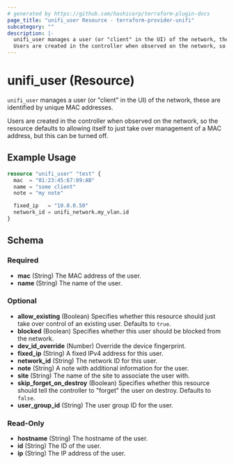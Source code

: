 ```yaml
---
# generated by https://github.com/hashicorp/terraform-plugin-docs
page_title: "unifi_user Resource - terraform-provider-unifi"
subcategory: ""
description: |-
  unifi_user manages a user (or "client" in the UI) of the network, these are identified by unique MAC addresses.
  Users are created in the controller when observed on the network, so the resource defaults to allowing itself to just take over management of a MAC address, but this can be turned off.
---
```


# unifi_user (Resource)

`unifi_user` manages a user (or "client" in the UI) of the network, these are identified by unique MAC addresses.

Users are created in the controller when observed on the network, so the resource defaults to allowing itself to just take over management of a MAC address, but this can be turned off.

## Example Usage

```terraform
resource "unifi_user" "test" {
  mac  = "01:23:45:67:89:AB"
  name = "some client"
  note = "my note"

  fixed_ip   = "10.0.0.50"
  network_id = unifi_network.my_vlan.id
}
```

<!-- schema generated by tfplugindocs -->
## Schema

### Required

- **mac** (String) The MAC address of the user.
- **name** (String) The name of the user.

### Optional

- **allow_existing** (Boolean) Specifies whether this resource should just take over control of an existing user. Defaults to `true`.
- **blocked** (Boolean) Specifies whether this user should be blocked from the network.
- **dev_id_override** (Number) Override the device fingerprint.
- **fixed_ip** (String) A fixed IPv4 address for this user.
- **network_id** (String) The network ID for this user.
- **note** (String) A note with additional information for the user.
- **site** (String) The name of the site to associate the user with.
- **skip_forget_on_destroy** (Boolean) Specifies whether this resource should tell the controller to "forget" the user on destroy. Defaults to `false`.
- **user_group_id** (String) The user group ID for the user.

### Read-Only

- **hostname** (String) The hostname of the user.
- **id** (String) The ID of the user.
- **ip** (String) The IP address of the user.


